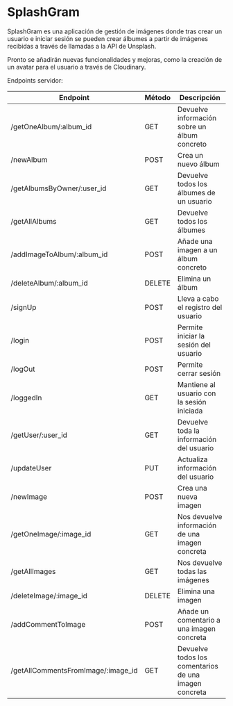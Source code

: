 # SplashGram

SplashGram es una aplicación de gestión de imágenes donde tras crear un usuario e iniciar sesión se pueden crear álbumes a partir de imágenes recibidas a través de llamadas a la API de Unsplash. 

Pronto se añadirán nuevas funcionalidades y mejoras, como la creación de un avatar para el usuario a través de Cloudinary.

Endpoints servidor:

| Endpoint | Método | Descripción
| ------------- | ------------- | ------------
| /getOneAlbum/:album_id  | GET  | Devuelve información sobre un álbum concreto
| /newAlbum    |  POST           | Crea un nuevo álbum
| /getAlbumsByOwner/:user_id | GET | Devuelve todos los álbumes de un usuario
| /getAllAlbums  | GET  | Devuelve todos los álbumes
| /addImageToAlbum/:album_id | POST  | Añade una imagen a un álbum concreto
| /deleteAlbum/:album_id     | DELETE  | Elimina un álbum
| /signUp | POST | Lleva a cabo el registro del usuario
| /login  | POST  | Permite iniciar la sesión del usuario
| /logOut  | POST  | Permite cerrar sesión
| /loggedIn     |  GET           | Mantiene al usuario con la sesión iniciada
| /getUser/:user_id | GET | Devuelve toda la información del usuario
| /updateUser  | PUT  | Actualiza información del usuario
| /newImage  | POST  | Crea una nueva imagen
| /getOneImage/:image_id    |  GET           | Nos devuelve información de una imagen concreta
| /getAllImages | GET | Nos devuelve todas las imágenes
| /deleteImage/:image_id  | DELETE  | Elimina una imagen
| /addCommentToImage | POST  | Añade un comentario a una imagen concreta
| /getAllCommentsFromImage/:image_id     |GET  | Devuelve todos los comentarios de una imagen concreta
